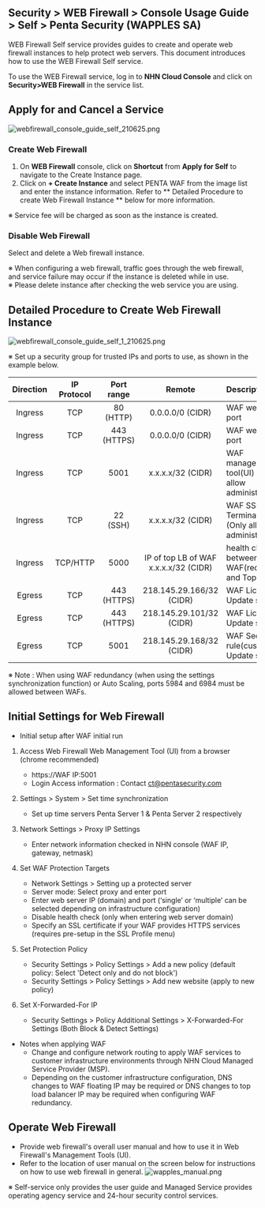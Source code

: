 ## Security > WEB Firewall > Console Usage Guide > Self > Penta Security (WAPPLES SA)

WEB Firewall Self service provides guides to create and operate web firewall instances to help protect web servers. 
This document introduces how to use the WEB Firewall Self service.

To use the WEB Firewall service, log in to **NHN Cloud Console** and click on **Security>WEB Firewall** in the service list.

## Apply for and Cancel a Service

![webfirewall\_console\_guide\_self\_210625.png](https://static.toastoven.net/prod_web_firewall/webfirewall_console_guide_self_220613.png)

### Create Web Firewall

1. On **WEB Firewall** console, click on **Shortcut** from **Apply for Self** to navigate to the Create Instance page.
2. Click on **\+ Create Instance** and select PENTA WAF from the image list and enter the instance information. Refer to ** Detailed Procedure to create Web Firewall Instance ** below for more information.

※ Service fee will be charged as soon as the instance is created.

### Disable Web Firewall

Select and delete a Web firewall instance.

※ When configuring a web firewall, traffic goes through the web firewall, and service failure may occur if the instance is deleted while in use.<BR>
※ Please delete instance after checking the web service you are using.

## Detailed Procedure to Create Web Firewall Instance

![webfirewall\_console\_guide\_self\_1\_210625.png](https://static.toastoven.net/prod_web_firewall/webfirewall_console_guide_self_penta_230904.png)

※ Set up a security group for trusted IPs and ports to use, as shown in the example below.

| Direction | IP Protocol | Port range | Remote | Description | 
| :-------: | :-----: | :---: | :---: | :--- | 
| Ingress | TCP | 80 (HTTP) | 0.0.0.0/0 (CIDR) | WAF web service port | 
| Ingress | TCP | 443 (HTTPS) | 0.0.0.0/0 (CIDR) | WAF web service port | 
| Ingress | TCP | 5001 | x.x.x.x/32 (CIDR) | WAF management tool(UI) pot (Only allow administrator IP) | 
| Ingress | TCP | 22 (SSH) | x.x.x.x/32 (CIDR) | WAF SSH Terminal port (Only allow administrator IP) | 
| Ingress | TCP/HTTP | 5000 | IP of top LB of WAF<BR>x.x.x.x/32 (CIDR) | health check port between WAF(redundancy) and Top LB | 
| Egress | TCP | 443 (HTTPS) | 218.145.29.166/32 (CIDR) | WAF License Update server 
| Egress | TCP | 443 (HTTPS) | 218.145.29.101/32 (CIDR) | WAF License Update server | 
| Egress | TCP | 5001 | 218.145.29.168/32 (CIDR) | WAF Security rule(custom rule) Update server |

※ Note : When using WAF redundancy (when using the settings synchronization function) or Auto Scaling, ports 5984 and 6984 must be allowed between WAFs.

## Initial Settings for Web Firewall

* Initial setup after WAF initial run

1. Access Web Firewall Web Management Tool (UI) from a browser (chrome recommended)
    * https://WAF IP:5001
    * Login Access information : Contact ct@pentasecurity.com

2. Settings > System > Set time synchronization
    * Set up time servers Penta Server 1 & Penta Server 2 respectively

3. Network Settings > Proxy IP Settings
    * Enter network information checked in NHN console (WAF IP, gateway, netmask)

4. Set WAF Protection Targets
    * Network Settings > Setting up a protected server
    * Server mode: Select proxy and enter port
    * Enter web server IP (domain) and port (‘single’ or ‘multiple’ can be selected depending on infrastructure configuration)
    * Disable health check (only when entering web server domain)
    * Specify an SSL certificate if your WAF provides HTTPS services (requires pre-setup in the SSL Profile menu)

5. Set Protection Policy
    * Security Settings > Policy Settings > Add a new policy (default policy: Select 'Detect only and do not block')
    * Security Settings > Policy Settings > Add new website (apply to new policy)

7. Set X-Forwarded-For IP
    * Security Settings > Policy Additional Settings > X-Forwarded-For Settings (Both Block & Detect Settings)

* Notes when applying WAF
    * Change and configure network routing to apply WAF services to customer infrastructure environments through NHN Cloud Managed Service Provider (MSP).
    * Depending on the customer infrastructure configuration, DNS changes to WAF floating IP may be required or DNS changes to top load balancer IP may be required when configuring WAF redundancy.

## Operate Web Firewall

* Provide web firewall's overall user manual and how to use it in Web Firewall's Management Tools (UI).
* Refer to the location of user manual on the screen below for instructions on how to use web firewall in general. 
![wapples\_manual.png](https://static.toastoven.net/prod_web_firewall/wapples_manual.png)

※ Self-service only provides the user guide and Managed Service provides operating agency service and 24-hour security control services.
